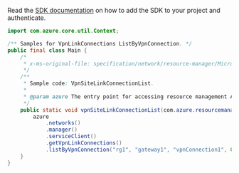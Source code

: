 Read the [SDK documentation](https://github.com/Azure/azure-sdk-for-java/blob/azure-resourcemanager_2.12.0/sdk/resourcemanager/azure-resourcemanager/README.md) on how to add the SDK to your project and authenticate.

```java
import com.azure.core.util.Context;

/** Samples for VpnLinkConnections ListByVpnConnection. */
public final class Main {
    /*
     * x-ms-original-file: specification/network/resource-manager/Microsoft.Network/stable/2021-05-01/examples/VpnSiteLinkConnectionList.json
     */
    /**
     * Sample code: VpnSiteLinkConnectionList.
     *
     * @param azure The entry point for accessing resource management APIs in Azure.
     */
    public static void vpnSiteLinkConnectionList(com.azure.resourcemanager.AzureResourceManager azure) {
        azure
            .networks()
            .manager()
            .serviceClient()
            .getVpnLinkConnections()
            .listByVpnConnection("rg1", "gateway1", "vpnConnection1", Context.NONE);
    }
}
```
